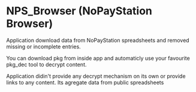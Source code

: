 # NPS_Browser (NoPayStation Browser)
Application download data from NoPayStation spreadsheets and removed missing or incomplete entries.

You can download pkg from inside app and automaticly use your favourite pkg_dec tool to decrypt content.

Application didin't provide any decrypt mechanism on its own or provide links to any content. Its agregate data from public spreadsheets
